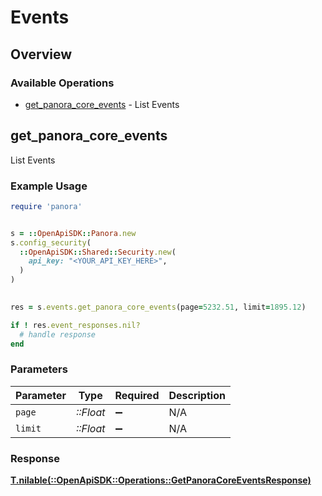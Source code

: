 # Events

## Overview

### Available Operations

* [get_panora_core_events](#get_panora_core_events) - List Events

## get_panora_core_events

List Events

### Example Usage

```ruby
require 'panora'


s = ::OpenApiSDK::Panora.new
s.config_security(
  ::OpenApiSDK::Shared::Security.new(
    api_key: "<YOUR_API_KEY_HERE>",
  )
)

    
res = s.events.get_panora_core_events(page=5232.51, limit=1895.12)

if ! res.event_responses.nil?
  # handle response
end

```

### Parameters

| Parameter          | Type               | Required           | Description        |
| ------------------ | ------------------ | ------------------ | ------------------ |
| `page`             | *::Float*          | :heavy_minus_sign: | N/A                |
| `limit`            | *::Float*          | :heavy_minus_sign: | N/A                |

### Response

**[T.nilable(::OpenApiSDK::Operations::GetPanoraCoreEventsResponse)](../../models/operations/getpanoracoreeventsresponse.md)**


